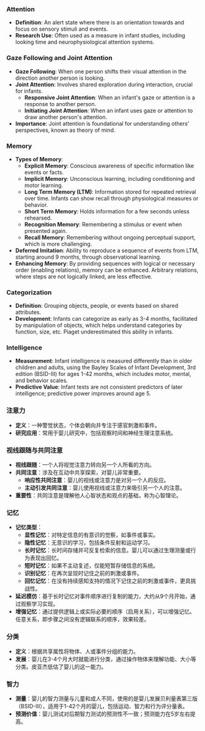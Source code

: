 ### **Attention**

- **Definition**: An alert state where there is an orientation towards and focus on sensory stimuli and events.
- **Research Use**: Often used as a measure in infant studies, including looking time and neurophysiological attention systems.

### **Gaze Following and Joint Attention**

- **Gaze Following**: When one person shifts their visual attention in the direction another person is looking.
- **Joint Attention**: Involves shared exploration during interaction, crucial for infants.
    - **Responsive Joint Attention**: When an infant's gaze or attention is a response to another person.
    - **Initiating Joint Attention**: When an infant uses gaze or attention to draw another person's attention.
- **Importance**: Joint attention is foundational for understanding others' perspectives, known as theory of mind.

### **Memory**

- **Types of Memory**:
    - **Explicit Memory**: Conscious awareness of specific information like events or facts.
    - **Implicit Memory**: Unconscious learning, including conditioning and motor learning.
    - **Long Term Memory (LTM)**: Information stored for repeated retrieval over time. Infants can show recall through physiological measures or behavior.
    - **Short Term Memory**: Holds information for a few seconds unless rehearsed.
    - **Recognition Memory**: Remembering a stimulus or event when presented again.
    - **Recall Memory**: Remembering without ongoing perceptual support, which is more challenging.
- **Deferred Imitation**: Ability to reproduce a sequence of events from LTM, starting around 9 months, through observational learning.
- **Enhancing Memory**: By providing sequences with logical or necessary order (enabling relations), memory can be enhanced. Arbitrary relations, where steps are not logically linked, are less effective.

### **Categorization**

- **Definition**: Grouping objects, people, or events based on shared attributes.
- **Development**: Infants can categorize as early as 3-4 months, facilitated by manipulation of objects, which helps understand categories by function, size, etc. Piaget underestimated this ability in infants.

### **Intelligence**

- **Measurement**: Infant intelligence is measured differently than in older children and adults, using the Bayley Scales of Infant Development, 3rd edition (BSID-III) for ages 1-42 months, which includes motor, mental, and behavior scales.
- **Predictive Value**: Infant tests are not consistent predictors of later intelligence; predictive power improves around age 5.


### **注意力**

- **定义**：一种警觉状态，个体会朝向并专注于感官刺激和事件。
- **研究应用**：常用于婴儿研究中，包括观察时间和神经生理注意系统。

### **视线跟随与共同注意**

- **视线跟随**：一个人将视觉注意力转向另一个人所看的方向。
- **共同注意**：涉及在互动中共享探索，对婴儿非常重要。
    - **响应性共同注意**：婴儿的视线或注意力是对另一个人的反应。
    - **主动引发共同注意**：婴儿使用视线或注意力来吸引另一个人的注意。
- **重要性**：共同注意是理解他人心智状态和观点的基础，称为心智理论。

### **记忆**

- **记忆类型**：
    - **显性记忆**：对特定信息的有意识的觉察，如事件或事实。
    - **隐性记忆**：无意识的学习，包括条件反射和运动学习。
    - **长时记忆**：长时间存储并可反复检索的信息。婴儿可以通过生理测量或行为表现出回忆。
    - **短时记忆**：如果不主动复述，仅能短暂存储信息的系统。
    - **识别记忆**：在再次呈现时记住之前的刺激或事件。
    - **回忆记忆**：在没有持续感知支持的情况下记住之前的刺激或事件，更具挑战性。
- **延迟模仿**：基于长时记忆对事件顺序进行复制的能力，大约从9个月开始，通过观察学习实现。
- **增强记忆**：通过提供逻辑上或实际必要的顺序（启用关系），可以增强记忆。任意关系，即步骤之间没有逻辑联系的顺序，效果较差。

### **分类**

- **定义**：根据共享属性将物体、人或事件分组的能力。
- **发展**：婴儿在3-4个月大时就能进行分类，通过操作物体来理解功能、大小等分类。皮亚杰低估了婴儿的这一能力。

### **智力**

- **测量**：婴儿的智力测量与儿童和成人不同，使用的是婴儿发展贝利量表第三版（BSID-III），适用于1-42个月的婴儿，包括运动、智力和行为评分量表。
- **预测价值**：婴儿测试对后期智力测试的预测性不一致；预测能力在5岁左右提高。